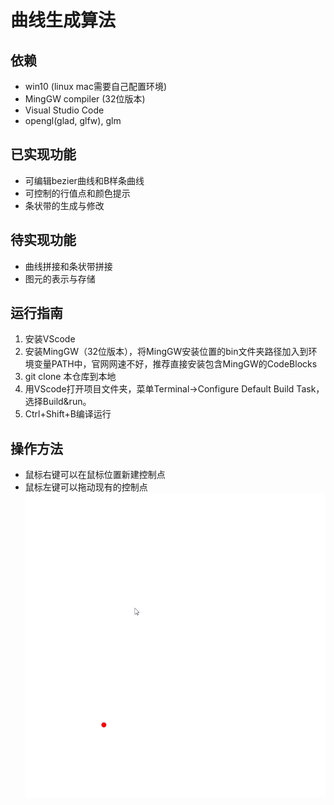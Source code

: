 # 曲线生成算法

## 依赖
- win10 (linux mac需要自己配置环境)
- MingGW compiler (32位版本)
- Visual Studio Code
- opengl(glad, glfw), glm

## 已实现功能
- 可编辑bezier曲线和B样条曲线
- 可控制的行值点和颜色提示
- 条状带的生成与修改

## 待实现功能
- 曲线拼接和条状带拼接
- 图元的表示与存储

## 运行指南
1. 安装VScode
2. 安装MingGW（32位版本），将MingGW安装位置的bin文件夹路径加入到环境变量PATH中，官网网速不好，推荐直接安装包含MingGW的CodeBlocks
3. git clone 本仓库到本地
4. 用VScode打开项目文件夹，菜单Terminal->Configure Default Build Task，选择Build&run。
5. Ctrl+Shift+B编译运行

## 操作方法
- 鼠标右键可以在鼠标位置新建控制点
- 鼠标左键可以拖动现有的控制点
![](show.gif)
